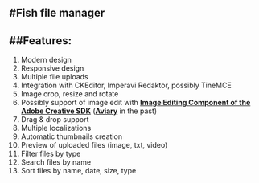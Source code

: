 #Fish file manager
----------------------

##Features:
----------------
1. Modern design
2. Responsive design
3. Multiple file uploads
4. Integration with CKEditor, Imperavi Redaktor, possibly TineMCE
5. Image crop, resize and rotate
5. Possibly support of image edit with **[Image Editing Component of the Adobe Creative SDK](https://creativesdk.adobe.com/docs/web/#/articles/gettingstarted/index.html)** (**[Aviary](https://www.aviary.com/)** in the past)
6. Drag & drop support
7. Multiple localizations
8. Automatic thumbnails creation
9. Preview of uploaded files (image, txt, video)
10. Filter files by type
11. Search files by name
12. Sort files by name, date, size, type